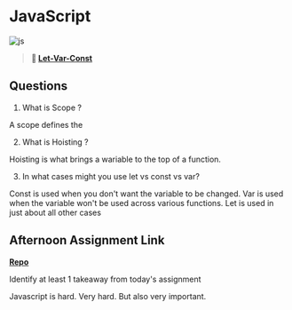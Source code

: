 # JavaScript

![js](https://bcw.blob.core.windows.net/public/img/courses/js.gif)

> **📖 [Let-Var-Const](https://codeworksacademy.com/fs-student-guide/resources/wk2/01-Let-Var-Const)**

## Questions

1. What is Scope ?

A scope defines the 

2. What is Hoisting ?

Hoisting is what brings a wariable to the top of a function.

3. In what cases might you use let vs const vs var?

Const is used when you don't want the variable to be changed. 
Var is used when the variable won't be used across various functions.
Let is used in just about all other cases

## Afternoon Assignment Link

**[Repo](https://github.com/Ethan-Johnson17/<ASSIGNMENT_REPO>)**

Identify at least 1 takeaway from today's assignment

Javascript is hard. Very hard. But also very important.